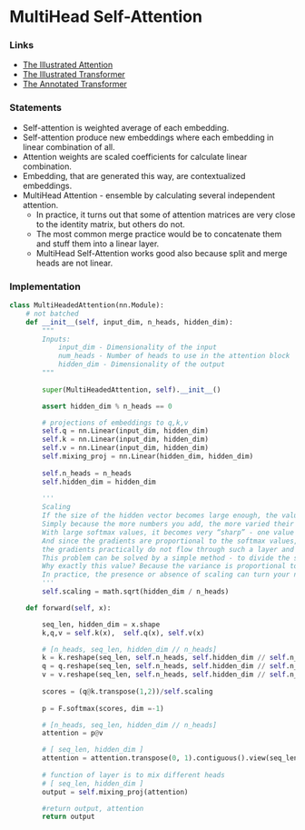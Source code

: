 # MultiHead Self-Attention 

### Links 
* [The Illustrated Attention](https://jalammar.github.io/visualizing-neural-machine-translation-mechanics-of-seq2seq-models-with-attention/)
* [The Illustrated Transformer](https://jalammar.github.io/illustrated-transformer/)
* [The Annotated Transformer](http://nlp.seas.harvard.edu/2018/04/03/attention.html)

### Statements 

- Self-attention is weighted average of each embedding.
- Self-attention produce new embeddings where each embedding in linear combination of all.
- Attention weights are scaled coefficients for calculate linear combination.
- Embedding, that are generated this way, are contextualized embeddings.
- MultiHead Attention - ensemble by calculating several independent attention.
  - In practice, it turns out that some of attention matrices are very close to the identity matrix, but others do not.
  - The most common merge practice would be to concatenate them and stuff them into a linear layer.
  - MultiHead Self-Attention works good also because split and merge heads are not linear.

### Implementation 

```python
class MultiHeadedAttention(nn.Module):
    # not batched
    def __init__(self, input_dim, n_heads, hidden_dim):
        """
        Inputs:
            input_dim - Dimensionality of the input
            num_heads - Number of heads to use in the attention block
            hidden_dim - Dimensionality of the output
        """
        
        super(MultiHeadedAttention, self).__init__()

        assert hidden_dim % n_heads == 0

        # projections of embeddings to q,k,v
        self.q = nn.Linear(input_dim, hidden_dim)
        self.k = nn.Linear(input_dim, hidden_dim)
        self.v = nn.Linear(input_dim, hidden_dim)
        self.mixing_proj = nn.Linear(hidden_dim, hidden_dim)
        
        self.n_heads = n_heads
        self.hidden_dim = hidden_dim
        
        '''
        Scaling
        If the size of the hidden vector becomes large enough, the values of the unnormalized rates also increase.
        Simply because the more numbers you add, the more varied their sum is - the greater the variance.
        With large softmax values, it becomes very “sharp” - one value is almost equal to one, and the rest are almost zero.
        And since the gradients are proportional to the softmax values,
        the gradients practically do not flow through such a layer and training becomes unstable or just slow.
        This problem can be solved by a simple method - to divide the scores by the root of the dimension.
        Why exactly this value? Because the variance is proportional to the dimension, and the standard deviation is proportional to its square root. 
        In practice, the presence or absence of scaling can turn your neural net from completely untrainable to trainable easy.
        '''
        self.scaling = math.sqrt(hidden_dim / n_heads)

    def forward(self, x):

        seq_len, hidden_dim = x.shape
        k,q,v = self.k(x),  self.q(x), self.v(x)

        # [n_heads, seq_len, hidden_dim // n_heads]
        k = k.reshape(seq_len, self.n_heads, self.hidden_dim // self.n_heads ).transpose(0,1)
        q = q.reshape(seq_len, self.n_heads, self.hidden_dim // self.n_heads ).transpose(0,1)
        v = v.reshape(seq_len, self.n_heads, self.hidden_dim // self.n_heads ).transpose(0,1)
        
        scores = (q@k.transpose(1,2))/self.scaling
        
        p = F.softmax(scores, dim =-1)

        # [n_heads, seq_len, hidden_dim // n_heads]
        attention = p@v

        # [ seq_len, hidden_dim ]
        attention = attention.transpose(0, 1).contiguous().view(seq_len, self.hidden_dim)
        
        # function of layer is to mix different heads
        # [ seq_len, hidden_dim ]
        output = self.mixing_proj(attention)

        #return output, attention
        return output
```
